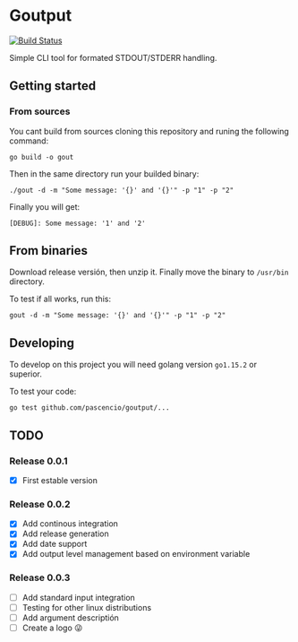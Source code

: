 # Goutput

[![Build Status](https://travis-ci.org/pascencio/goutput.svg?branch=master)](https://travis-ci.org/pascencio/goutput)

Simple CLI tool for formated STDOUT/STDERR handling.

## Getting started

### From sources

You cant build from sources cloning this repository and runing the following command:

```shell
go build -o gout
```

Then in the same directory run your builded binary:

```shell
./gout -d -m "Some message: '{}' and '{}'" -p "1" -p "2"
```

Finally you will get:

`[DEBUG]: Some message: '1' and '2'`

## From binaries

Download release versión, then unzip it. Finally move the binary to `/usr/bin` directory.

To test if all works, run this:

```shell
gout -d -m "Some message: '{}' and '{}'" -p "1" -p "2"
```

## Developing

To develop on this project you will need golang version `go1.15.2` or superior.

To test your code:

```shell
go test github.com/pascencio/goutput/...
```

## TODO

### Release 0.0.1

- [x] First estable version

### Release 0.0.2

- [x] Add continous integration
- [x] Add release generation
- [x] Add date support
- [x] Add output level management based on environment variable

### Release 0.0.3

- [ ] Add standard input integration
- [ ] Testing for other linux distributions
- [ ] Add argument descriptión
- [ ] Create a logo :stuck_out_tongue_winking_eye: